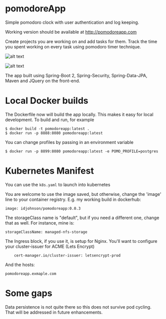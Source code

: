 # pomodoreApp

Simple pomodoro clock with user authentication and log keeping. 

Working version should be available at http://pomodoreapp.com

Create projects you are working on and add tasks for them. Track the time you spent working on every task using pomodoro timer technique.

![alt text](https://i.imgur.com/yYvmHJE.png)

![alt text](https://i.imgur.com/ivndAqM.png)

The app built using Spring-Boot 2, Spring-Security, Spring-Data-JPA, Maven and JQuery on the front-end. 

# Local Docker builds

The Dockerfile now will build the app locally.  This makes it easy for local development.  To build and run, for example

```
$ docker build -t pomodoreapp:latest .
$ docker run -p 8888:8080 pomodoreapp:latest
```

You can change profiles by passing in an environment variable
```
$ docker run -p 8899:8080 pomodoreapp:latest -e POMO_PROFILE=postgres
```


# Kubernetes Manifest

You can use the `k8s.yaml` to launch into kubernetes

You are welcome to use the image saved, but otherwise, change the 'image' line to your container registry.  E.g. my working build in dockerhub:
```
image: idjohnson/pomodoreapp:0.0.3
```

The storageClass name is "default", but if you need a different one, change that as well.  For instance, mine is:
```
storageClassName: managed-nfs-storage
```

The Ingress block, if you use it, is setup for Nginx.  You'll want to configure your cluster-issuer for ACME (Lets Encrypt)
```
    cert-manager.io/cluster-issuer: letsencrypt-prod
```

And the hosts:
```
pomodoreapp.exmaple.com
```

# Some gaps

Data persistence is not quite there so this does not survive pod cycling. That will be addressed in future enhancements.


